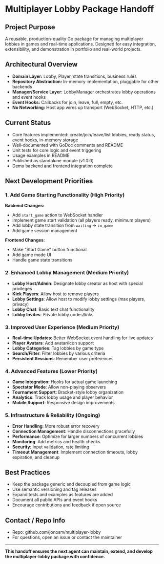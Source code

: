 # Multiplayer Lobby Package Handoff

## Project Purpose
A reusable, production-quality Go package for managing multiplayer lobbies in games and real-time applications. Designed for easy integration, extensibility, and demonstration in portfolio and real-world projects.

## Architectural Overview
- **Domain Layer:** Lobby, Player, state transitions, business rules
- **Repository Abstraction:** In-memory implementation, pluggable for other backends
- **Manager/Service Layer:** LobbyManager orchestrates lobby operations and event hooks
- **Event Hooks:** Callbacks for join, leave, full, empty, etc.
- **No Networking:** Host app wires up transport (WebSocket, HTTP, etc.)

## Current Status
- Core features implemented: create/join/leave/list lobbies, ready status, event hooks, in-memory storage
- Well-documented with GoDoc comments and README
- Unit tests for core logic and event triggering
- Usage examples in README
- Published as standalone module (v1.0.0)
- Demo backend and frontend integration complete

## Next Development Priorities

### 1. **Add Game Starting Functionality** (High Priority)
**Backend Changes:**
- Add `start_game` action to WebSocket handler
- Implement game start validation (all players ready, minimum players)
- Add lobby state transition from `waiting` → `in_game`
- Add game session management

**Frontend Changes:**
- Make "Start Game" button functional
- Add game mode UI
- Handle game state transitions

### 2. **Enhanced Lobby Management** (Medium Priority)
- **Lobby Host/Admin**: Designate lobby creator as host with special privileges
- **Kick Players**: Allow host to remove players
- **Lobby Settings**: Allow host to modify lobby settings (max players, privacy)
- **Lobby Chat**: Basic text chat functionality
- **Lobby Invites**: Private lobby codes/links

### 3. **Improved User Experience** (Medium Priority)
- **Real-time Updates**: Better WebSocket event handling for live updates
- **Player Avatars**: Add avatar/icon support
- **Lobby Categories**: Tag lobbies by game type
- **Search/Filter**: Filter lobbies by various criteria
- **Persistent Sessions**: Remember user preferences

### 4. **Advanced Features** (Lower Priority)
- **Game Integration**: Hooks for actual game launching
- **Spectator Mode**: Allow non-playing observers
- **Tournament Support**: Bracket-style lobby organization
- **Analytics**: Track lobby usage and player behavior
- **Mobile Support**: Responsive design improvements

### 5. **Infrastructure & Reliability** (Ongoing)
- **Error Handling**: More robust error recovery
- **Connection Management**: Handle disconnections gracefully
- **Performance**: Optimize for larger numbers of concurrent lobbies
- **Monitoring**: Add metrics and health checks
- **Security**: Input validation, rate limiting
- **Timeout Management**: Implement connection timeouts, lobby expiration, and cleanup

## Best Practices
- Keep the package generic and decoupled from game logic
- Use semantic versioning and tag releases
- Expand tests and examples as features are added
- Document all public APIs and event hooks
- Encourage contributions and feedback if open source

## Contact / Repo Info
- Repo: github.com/jonosm/multiplayer-lobby
- For questions, open an issue or contact the maintainer

---

**This handoff ensures the next agent can maintain, extend, and develop the multiplayer-lobby package with confidence.** 